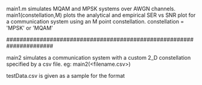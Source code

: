 main1.m simulates MQAM and MPSK systems over AWGN channels.
main1(constellation,M) plots the analytical and empirical SER vs SNR plot for a communication system using an M point constellation.
constellation = 'MPSK' or 'MQAM'

######################################################################


main2 simulates a communication system with a custom 2_D constellation specified by a csv file.
eg: main2(<filename.csv>)

testData.csv is given as a sample for the format
